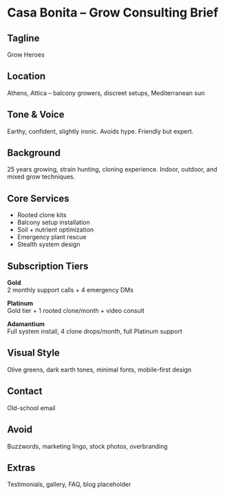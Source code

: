 # Casa Bonita – Grow Consulting Brief

## Tagline
Grow Heroes

## Location
Athens, Attica – balcony growers, discreet setups, Mediterranean sun

## Tone & Voice
Earthy, confident, slightly ironic. Avoids hype. Friendly but expert.

## Background
25 years growing, strain hunting, cloning experience. Indoor, outdoor, and mixed grow techniques.

## Core Services
- Rooted clone kits  
- Balcony setup installation  
- Soil + nutrient optimization  
- Emergency plant rescue  
- Stealth system design  

## Subscription Tiers

**Gold**  
2 monthly support calls + 4 emergency DMs

**Platinum**  
Gold tier + 1 rooted clone/month + video consult

**Adamantium**  
Full system install, 4 clone drops/month, full Platinum support

## Visual Style
Olive greens, dark earth tones, minimal fonts, mobile-first design

## Contact
Old-school email

## Avoid
Buzzwords, marketing lingo, stock photos, overbranding

## Extras
Testimonials, gallery, FAQ, blog placeholder
